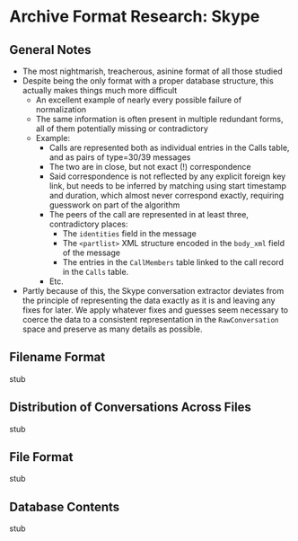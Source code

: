 Archive Format Research: Skype
==============================


General Notes
-------------

- The most nightmarish, treacherous, asinine format of all those studied
- Despite being the only format with a proper database structure, this actually makes things much more difficult
  - An excellent example of nearly every possible failure of normalization
  - The same information is often present in multiple redundant forms, all of them potentially missing or contradictory
  - Example:
    - Calls are represented both as individual entries in the Calls table, and as pairs of type=30/39 messages
    - The two are in close, but not exact (!) correspondence
    - Said correspondence is not reflected by any explicit foreign key link, but needs to be inferred by matching using start timestamp and duration, which almost never correspond exactly, requiring guesswork on part of the algorithm
    - The peers of the call are represented in at least three, contradictory places:
      - The `identities` field in the message
      - The `<partlist>` XML structure encoded in the `body_xml` field of the message
      - The entries in the `CallMembers` table linked to the call record in the `Calls` table.
    - Etc.
- Partly because of this, the Skype conversation extractor deviates from the principle of representing the data exactly as it is and leaving any fixes for later. We apply whatever fixes and guesses seem necessary to coerce the data to a consistent representation in the `RawConversation` space and preserve as many details as possible.


Filename Format
---------------

stub


Distribution of Conversations Across Files
------------------------------------------

stub


File Format
-----------

stub


Database Contents
-----------------

stub
